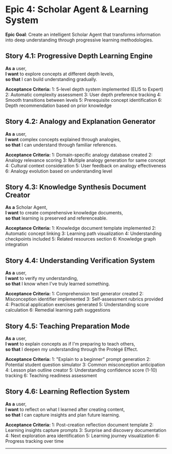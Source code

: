 # **Epic 4: Scholar Agent & Learning System**

**Epic Goal**: Create an intelligent Scholar Agent that transforms information into deep understanding through progressive learning methodologies.

## **Story 4.1: Progressive Depth Learning Engine**
**As a** user,  
**I want** to explore concepts at different depth levels,  
**so that** I can build understanding gradually.

**Acceptance Criteria:**
1: 5-level depth system implemented (ELI5 to Expert)
2: Automatic complexity assessment
3: User depth preference tracking
4: Smooth transitions between levels
5: Prerequisite concept identification
6: Depth recommendation based on prior knowledge

## **Story 4.2: Analogy and Explanation Generator**
**As a** user,  
**I want** complex concepts explained through analogies,  
**so that** I can understand through familiar references.

**Acceptance Criteria:**
1: Domain-specific analogy database created
2: Analogy relevance scoring
3: Multiple analogy generation for same concept
4: Cultural context consideration
5: User feedback on analogy effectiveness
6: Analogy evolution based on understanding level

## **Story 4.3: Knowledge Synthesis Document Creator**
**As a** Scholar Agent,  
**I want** to create comprehensive knowledge documents,  
**so that** learning is preserved and referenceable.

**Acceptance Criteria:**
1: Knowledge document template implemented
2: Automatic concept linking
3: Learning path visualization
4: Understanding checkpoints included
5: Related resources section
6: Knowledge graph integration

## **Story 4.4: Understanding Verification System**
**As a** user,  
**I want** to verify my understanding,  
**so that** I know when I've truly learned something.

**Acceptance Criteria:**
1: Comprehension test generator created
2: Misconception identifier implemented
3: Self-assessment rubrics provided
4: Practical application exercises generated
5: Understanding score calculation
6: Remedial learning path suggestions

## **Story 4.5: Teaching Preparation Mode**
**As a** user,  
**I want** to explain concepts as if I'm preparing to teach others,  
**so that** I deepen my understanding through the Protégé Effect.

**Acceptance Criteria:**
1: "Explain to a beginner" prompt generation
2: Potential student question simulator
3: Common misconception anticipation
4: Lesson plan outline creator
5: Understanding confidence score (1-10) tracking
6: Teaching readiness assessment

## **Story 4.6: Learning Reflection System**
**As a** user,  
**I want** to reflect on what I learned after creating content,  
**so that** I can capture insights and plan future learning.

**Acceptance Criteria:**
1: Post-creation reflection document template
2: Learning insights capture prompts
3: Surprise and discovery documentation
4: Next exploration area identification
5: Learning journey visualization
6: Progress tracking over time

---
